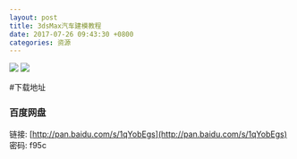 ```yaml
---
layout: post
title: 3dsMax汽车建模教程
date: 2017-07-26 09:43:30 +0800
categories: 资源
---
```

![](http://upload-images.jianshu.io/upload_images/2949750-5610925835a1ba6c.png?imageMogr2/auto-orient/strip%7CimageView2/2/w/1240)
![](http://upload-images.jianshu.io/upload_images/2949750-f8ff390fd8469268.png?imageMogr2/auto-orient/strip%7CimageView2/2/w/1240)

#下载地址
### 百度网盘
链接: [http://pan.baidu.com/s/1qYobEgs](http://pan.baidu.com/s/1qYobEgs) 密码: f95c
